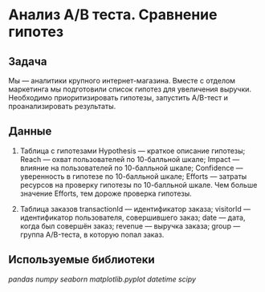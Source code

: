 # Анализ A/B теста. Сравнение гипотез

## Задача
Мы — аналитики крупного интернет-магазина. Вместе с отделом маркетинга мы подготовили список гипотез для увеличения выручки. Необходимо приоритизировать гипотезы, запустить A/B-тест и проанализировать результаты.

## Данные
1. Таблица с гипотезами
Hypothesis — краткое описание гипотезы;
Reach — охват пользователей по 10-балльной шкале;
Impact — влияние на пользователей по 10-балльной шкале;
Confidence — уверенность в гипотезе по 10-балльной шкале;
Efforts — затраты ресурсов на проверку гипотезы по 10-балльной шкале. Чем больше значение Efforts, тем дороже проверка гипотезы.

2. Таблица заказов
transactionId — идентификатор заказа;
visitorId — идентификатор пользователя, совершившего заказ;
date — дата, когда был совершён заказ;
revenue — выручка заказа;
group — группа A/B-теста, в которую попал заказ.

## Используемые библиотеки
*pandas*
*numpy*
*seaborn*
*matplotlib.pyplot*
*datetime*
*scipy*